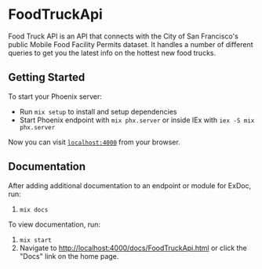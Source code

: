 # FoodTruckApi

Food Truck API is an API that connects with the City of San Francisco's public Mobile Food Facility Permits dataset.
It handles a number of different queries to get you the latest info on the hottest new food trucks.

## Getting Started

To start your Phoenix server:

* Run `mix setup` to install and setup dependencies
* Start Phoenix endpoint with `mix phx.server` or inside IEx with `iex -S mix phx.server`

Now you can visit [`localhost:4000`](http://localhost:4000) from your browser.

## Documentation

After adding additional documentation to an endpoint or module for ExDoc, run:

1. `mix docs`

To view documentation, run:

1. `mix start`
2. Navigate to <http://localhost:4000/docs/FoodTruckApi.html> or click the "Docs" link on the home page.
